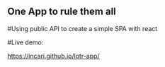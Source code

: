 ## One App to rule them all


#Using public API to create a simple SPA with react

#Live demo: 

https://incari.github.io/lotr-app/


